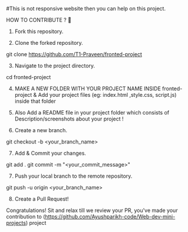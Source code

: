 #This is not responsive website then you can help on this project.


HOW TO CONTRIBUTE ? 👷

1. Fork this repository.

2. Clone the forked repository.

git clone https://github.com/T1-Praveen/fronted-project

3. Navigate to the project directory.

cd fronted-project

4. MAKE A NEW FOLDER WITH YOUR PROJECT NAME INSIDE fronted-project & Add your project files (eg: index.html ,style.css, script.js) inside that folder

5. Also Add a README file in your project folder which consists of Description/screenshots about your project !

6. Create a new branch.

git checkout -b <your_branch_name>

7. Add & Commit your changes.

  git add .
  git commit -m "<your_commit_message>"

7. Push your local branch to the remote repository.

git push -u origin <your_branch_name>

8. Create a Pull Request!

Congratulations! Sit and relax till we review your PR, you've made your contribution to (https://github.com/Ayushparikh-code/Web-dev-mini-projects) project
